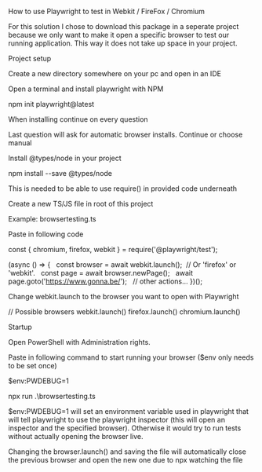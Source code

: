 How to use Playwright to test in Webkit / FireFox / Chromium

For this solution I chose to download this package in a seperate project because we only want to make it open a specific browser to test our running application. This way it does not take up space in your project.

Project setup

Create a new directory somewhere on your pc and open in an IDE

Open a terminal and install playwright with NPM  

npm init playwright@latest

When installing continue on every question

Last question will ask for automatic browser installs. Continue or choose manual

Install @types/node in your project

npm install --save @types/node

This is needed to be able to use require() in provided code underneath

Create a new TS/JS file in root of this project

Example: browsertesting.ts

Paste in following code

const { chromium, firefox, webkit } = require('@playwright/test');

(async () => {
  const browser = await webkit.launch();  // Or 'firefox' or 'webkit'.
  const page = await browser.newPage();
  await page.goto('https://www.gonna.be/');
  // other actions...
})();

Change webkit.launch to the browser you want to open with Playwright

// Possible browsers
webkit.launch()
firefox.launch()
chromium.launch()

Startup

Open PowerShell with Administration rights.

Paste in following command to start running your browser ($env only needs to be set once)  

$env:PWDEBUG=1

npx run .\browsertesting.ts

$env:PWDEBUG=1 will set an environment variable used in playwright that will tell playwright to use the playwright inspector (this will open an inspector and the specified browser). Otherwise it would try to run tests without actually opening the browser live.

Changing the browser.launch() and saving the file will automatically close the previous browser and open the new one due to npx watching the file
